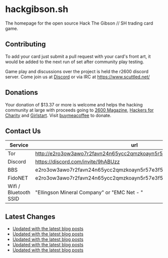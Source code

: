 # hackgibson.sh
The homepage for the open source Hack The Gibson // SH trading card game.


## Contributing

To add your card just submit a pull request with your card's front art, it would be added to the next run of set after community play testing.

Game play and discussions over the project is held the r2600 discord server. Come join us at [Discord](https://discord.com/invite/9hABUzz) or via IRC at https://www.scuttled.net/


## Donations

Your donation of $13.37 or more is welcome and helps the hacking community at large with proceeds going to [2600 Magazine](https://2600.com/), [Hackers for Charity](https://hackersforcharity.org) and [Girlstart](https://girlstart.org).  Visit [buymeacoffee](https://www.buymeacoffee.com/hackgibson.sh) to donate.


## Contact Us

Service | url
-|-
Tor | http://e2ro3ow3awo7r2favn24n65ycc2qmzkoayn5r57e3f56nvjwdcgg32ad.onion
Discord | https://discord.com/invite/9hABUzz
BBS | e2ro3ow3awo7r2favn24n65ycc2qmzkoayn5r57e3f56nvjwdcgg32ad.onion:23
FidoNET | e2ro3ow3awo7r2favn24n65ycc2qmzkoayn5r57e3f56nvjwdcgg32ad.onion:24554
Wifi / Bluetooth SSID | "Ellingson Mineral Company" or "EMC Net - <fidonet address>"

## Latest Changes
<!-- BLOG-POST-LIST:START -->
- [Updated with the latest blog posts](https://github.com/DFW2600/hackgibson.sh/commit/52626bf35cedc2e0d53026998cee035c2ba6fbce)
- [Updated with the latest blog posts](https://github.com/DFW2600/hackgibson.sh/commit/b3b6d4bd7e6f894c2ba32af335312277b492078c)
- [Updated with the latest blog posts](https://github.com/DFW2600/hackgibson.sh/commit/eedba8bf66ee0a46d3571024485e5c55e160b055)
- [Updated with the latest blog posts](https://github.com/DFW2600/hackgibson.sh/commit/77f4d85d7821ee77923c7129c97ad5422516f9d6)
- [Updated with the latest blog posts](https://github.com/DFW2600/hackgibson.sh/commit/25dc75849b62caeed9ca22d62c0f9ccb26a07759)
<!-- BLOG-POST-LIST:END -->
